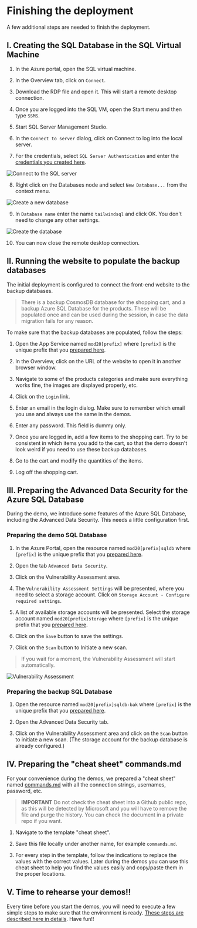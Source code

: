# Finishing the deployment

A few additional steps are needed to finish the deployment.

## I. Creating the SQL Database in the SQL Virtual Machine

1. In the Azure portal, open the SQL virtual machine.

2. In the Overview tab, click on `Connect`.

3. Download the RDP file and open it. This will start a remote desktop connection.

4. Once you are logged into the SQL VM, open the Start menu and then type `SSMS`.

5. Start SQL Server Management Studio.

6. In the `Connect to server` dialog, click on Connect to log into the local server.

7. For the credentials, select `SQL Server Authentication` and enter the [credentials you created here](./01-preparation.md#credentials).

![Connect to the SQL server](./images/2019-09-23_13-18-55.png)

8. Right click on the Databases node and select `New Database...` from the context menu.

![Create a new database](./images/2019-09-23_13-20-27.png)

9. In `Database name` enter the name `tailwindsql` and click OK. You don't need to change any other settings.

![Create the database](./images/2019-09-23_13-25-25.png)

10. You can now close the remote desktop connection.

## II. Running the website to populate the backup databases

The initial deployment is configured to connect the front-end website to the backup databases.

> There is a backup CosmosDB database for the shopping cart, and a backup Azure SQL Database for the products. These will be populated once and can be used during the session, in case the data migration fails for any reason.

To make sure that the backup databases are populated, follow the steps:

1. Open the App Service named `mod20[prefix]` where `[prefix]` is the unique prefix that you [prepared here](./01-preparation.md/#prefix).

2. In the Overview, click on the URL of the website to open it in another browser window.

3. Navigate to some of the products categories and make sure everything works fine, the images are displayed properly, etc.

4. Click on the `Login` link.

5. Enter an email in the login dialog. Make sure to remember which email you use and always use the same in the demos.

6. Enter any password. This field is dummy only.

7. Once you are logged in, add a few items to the shopping cart. Try to be consistent in which items you add to the cart, so that the demo doesn't look weird if you need to use these backup databases.

8. Go to the cart and modify the quantities of the items.

9. Log off the shopping cart.

## III. Preparing the Advanced Data Security for the Azure SQL Database

During the demo, we introduce some features of the Azure SQL Database, including the Advanced Data Security. This needs a little configuration first.

### Preparing the demo SQL Database 

1. In the Azure Portal, open the resource named `mod20[prefix]sqldb` where `[prefix]` is the unique prefix that you [prepared here](./01-preparation.md/#prefix).

2. Open the tab `Advanced Data Security`.

3. Click on the Vulnerability Assessment area.

4. The `Vulnerability Assessment Settings` will be presented, where you need to select a storage account. Click on `Storage Account - Configure required settings`. 

5. A list of available storage accounts will be presented. Select the storage account named `mod20[prefix]storage` where `[prefix]` is the unique prefix that you [prepared here](./01-preparation.md/#prefix).

6. Click on the `Save` button to save the settings.

7. Click on the `Scan` button to Initiate a new scan.

> If you wait for a moment, the Vulnerability Assessment will start automatically.

![Vulnerability Assessment](./images/2019-09-24_15-43-09.png)

### Preparing the backup SQL Database 

1. Open the resource named `mod20[prefix]sqldb-bak` where `[prefix]` is the unique prefix that you [prepared here](./01-preparation.md/#prefix).

2. Open the Advanced Data Security tab.

3. Click on the Vulnerability Assessment area and click on the `Scan` button to initiate a new scan. (The storage account for the backup database is already configured.)

<a id="cheatsheet"></a>
## IV. Preparing the "cheat sheet" commands.md

For your convenience during the demos, we prepared a "cheat sheet" named [commands.md](./commands-template.md) with all the connection strings, usernames, password, etc. 

> **IMPORTANT** Do not check the cheat sheet into a Github public repo, as this will be detected by Microsoft and you will have to remove the file and purge the history. You can check the document in a private repo if you want.

1. Navigate to the template "cheat sheet".

2. Save this file locally under another name, for example `commands.md`.

3. For every step in the template, follow the indications to replace the values with the correct values. Later during the demos you can use this cheat sheet to help you find the values easily and copy/paste them in the proper locations.

## V. Time to rehearse your demos!!

Every time before you start the demos, you will need to execute a few simple steps to make sure that the environment is ready. [These steps are described here in details](./05-prep-demos.md). Have fun!!
